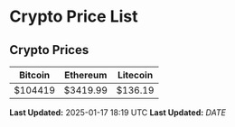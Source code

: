 # Crypto Price List

## Crypto Prices
| Bitcoin | Ethereum | Litecoin |
| ------- | -------- | -------- |
| $104419 | $3419.99 | $136.19 |
**Last Updated:** 2025-01-17 18:19 UTC
**Last Updated:** $DATE$
